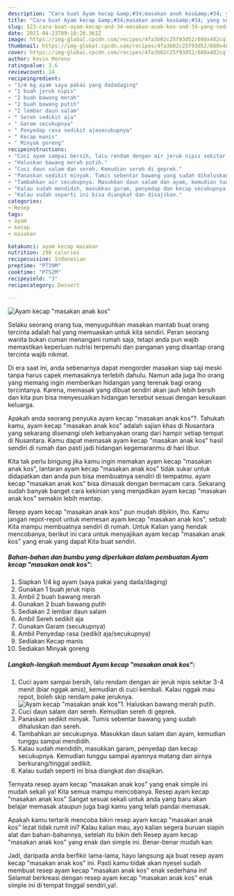 ```yaml
---
description: "Cara buat Ayam kecap &amp;#34;masakan anak kos&amp;#34; yang sedap Untuk Jualan"
title: "Cara buat Ayam kecap &amp;#34;masakan anak kos&amp;#34; yang sedap Untuk Jualan"
slug: 523-cara-buat-ayam-kecap-and-34-masakan-anak-kos-and-34-yang-sedap-untuk-jualan
date: 2021-04-23T09:18:20.361Z
image: https://img-global.cpcdn.com/recipes/4fa3b02c25f93d52/680x482cq70/ayam-kecap-masakan-anak-kos-foto-resep-utama.jpg
thumbnail: https://img-global.cpcdn.com/recipes/4fa3b02c25f93d52/680x482cq70/ayam-kecap-masakan-anak-kos-foto-resep-utama.jpg
cover: https://img-global.cpcdn.com/recipes/4fa3b02c25f93d52/680x482cq70/ayam-kecap-masakan-anak-kos-foto-resep-utama.jpg
author: Kevin Moreno
ratingvalue: 3.6
reviewcount: 14
recipeingredient:
- "1/4 kg ayam saya pakai yang dadadaging"
- "1 buah jeruk nipis"
- "2 buah bawang merah"
- "2 buah bawang putih"
- "2 lembar daun salam"
- " Sereh sedikit aja"
- " Garam secukupnya"
- " Penyedap rasa sedikit ajasecukupnya"
- " Kecap manis"
- " Minyak goreng"
recipeinstructions:
- "Cuci ayam sampai bersih, lalu rendam dengan air jeruk nipis sekitar 3-4 menit (biar nggak amis), kemudian di cuci kembali. Kalau nggak mau repot, boleh skip rendam pake jeruknya."
- "Haluskan bawang merah putih."
- "Cuci daun salam dan sereh. Kemudian sereh di geprek."
- "Panaskan sedikit minyak. Tumis sebentar bawang yang sudah dihaluskan dan sereh."
- "Tambahkan air secukupnya. Masukkan daun salam dan ayam, kemudian tunggu sampai mendidih."
- "Kalau sudah mendidih, masukkan garam, penyedap dan kecap secukupnya. Kemudian tunggu sampai ayamnya matang dan airnya berkurang/tinggal sedikit."
- "Kalau sudah seperti ini bisa diangkat dan disajikan."
categories:
- Resep
tags:
- ayam
- kecap
- masakan

katakunci: ayam kecap masakan 
nutrition: 298 calories
recipecuisine: Indonesian
preptime: "PT39M"
cooktime: "PT52M"
recipeyield: "3"
recipecategory: Dessert

---
```



![Ayam kecap &#34;masakan anak kos&#34;](https://img-global.cpcdn.com/recipes/4fa3b02c25f93d52/680x482cq70/ayam-kecap-masakan-anak-kos-foto-resep-utama.jpg)

Selaku seorang orang tua, menyuguhkan masakan mantab buat orang tercinta adalah hal yang memuaskan untuk kita sendiri. Peran seorang  wanita bukan cuman menangani rumah saja, tetapi anda pun wajib memastikan keperluan nutrisi terpenuhi dan panganan yang disantap orang tercinta wajib nikmat.

Di era  saat ini, anda sebenarnya dapat mengorder masakan siap saji meski tanpa harus capek memasaknya terlebih dahulu. Namun ada juga lho orang yang memang ingin memberikan hidangan yang terenak bagi orang tercintanya. Karena, memasak yang dibuat sendiri akan jauh lebih bersih dan kita pun bisa menyesuaikan hidangan tersebut sesuai dengan kesukaan keluarga. 



Apakah anda seorang penyuka ayam kecap &#34;masakan anak kos&#34;?. Tahukah kamu, ayam kecap &#34;masakan anak kos&#34; adalah sajian khas di Nusantara yang sekarang disenangi oleh kebanyakan orang dari hampir setiap tempat di Nusantara. Kamu dapat memasak ayam kecap &#34;masakan anak kos&#34; hasil sendiri di rumah dan pasti jadi hidangan kegemaranmu di hari libur.

Kita tak perlu bingung jika kamu ingin memakan ayam kecap &#34;masakan anak kos&#34;, lantaran ayam kecap &#34;masakan anak kos&#34; tidak sukar untuk didapatkan dan anda pun bisa membuatnya sendiri di tempatmu. ayam kecap &#34;masakan anak kos&#34; bisa dimasak dengan bermacam cara. Sekarang sudah banyak banget cara kekinian yang menjadikan ayam kecap &#34;masakan anak kos&#34; semakin lebih mantap.

Resep ayam kecap &#34;masakan anak kos&#34; pun mudah dibikin, lho. Kamu jangan repot-repot untuk memesan ayam kecap &#34;masakan anak kos&#34;, sebab Kita mampu membuatnya sendiri di rumah. Untuk Kalian yang hendak mencobanya, berikut ini cara untuk menyajikan ayam kecap &#34;masakan anak kos&#34; yang enak yang dapat Kita buat sendiri.

<!--inarticleads1-->

##### Bahan-bahan dan bumbu yang diperlukan dalam pembuatan Ayam kecap &#34;masakan anak kos&#34;:

1. Siapkan 1/4 kg ayam (saya pakai yang dada/daging)
1. Gunakan 1 buah jeruk nipis
1. Ambil 2 buah bawang merah
1. Gunakan 2 buah bawang putih
1. Sediakan 2 lembar daun salam
1. Ambil  Sereh sedikit aja
1. Gunakan  Garam (secukupnya)
1. Ambil  Penyedap rasa (sedikit aja/secukupnya)
1. Sediakan  Kecap manis
1. Sediakan  Minyak goreng




<!--inarticleads2-->

##### Langkah-langkah membuat Ayam kecap &#34;masakan anak kos&#34;:

1. Cuci ayam sampai bersih, lalu rendam dengan air jeruk nipis sekitar 3-4 menit (biar nggak amis), kemudian di cuci kembali. Kalau nggak mau repot, boleh skip rendam pake jeruknya.
<img src="https://img-global.cpcdn.com/steps/f3d28d1859f36498/160x128cq70/ayam-kecap-masakan-anak-kos-langkah-memasak-1-foto.jpg" alt="Ayam kecap &#34;masakan anak kos&#34;">1. Haluskan bawang merah putih.
1. Cuci daun salam dan sereh. Kemudian sereh di geprek.
1. Panaskan sedikit minyak. Tumis sebentar bawang yang sudah dihaluskan dan sereh.
1. Tambahkan air secukupnya. Masukkan daun salam dan ayam, kemudian tunggu sampai mendidih.
1. Kalau sudah mendidih, masukkan garam, penyedap dan kecap secukupnya. Kemudian tunggu sampai ayamnya matang dan airnya berkurang/tinggal sedikit.
1. Kalau sudah seperti ini bisa diangkat dan disajikan.




Ternyata resep ayam kecap &#34;masakan anak kos&#34; yang enak simple ini mudah sekali ya! Kita semua mampu mencobanya. Resep ayam kecap &#34;masakan anak kos&#34; Sangat sesuai sekali untuk anda yang baru akan belajar memasak ataupun juga bagi kamu yang telah pandai memasak.

Apakah kamu tertarik mencoba bikin resep ayam kecap &#34;masakan anak kos&#34; lezat tidak rumit ini? Kalau kalian mau, ayo kalian segera buruan siapin alat dan bahan-bahannya, setelah itu bikin deh Resep ayam kecap &#34;masakan anak kos&#34; yang enak dan simple ini. Benar-benar mudah kan. 

Jadi, daripada anda berfikir lama-lama, hayo langsung aja buat resep ayam kecap &#34;masakan anak kos&#34; ini. Pasti kamu tiidak akan nyesel sudah membuat resep ayam kecap &#34;masakan anak kos&#34; enak sederhana ini! Selamat berkreasi dengan resep ayam kecap &#34;masakan anak kos&#34; enak simple ini di tempat tinggal sendiri,ya!.

